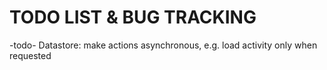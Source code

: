 # TODO LIST & BUG TRACKING

-todo- Datastore: make actions asynchronous, e.g. load activity only when requested


